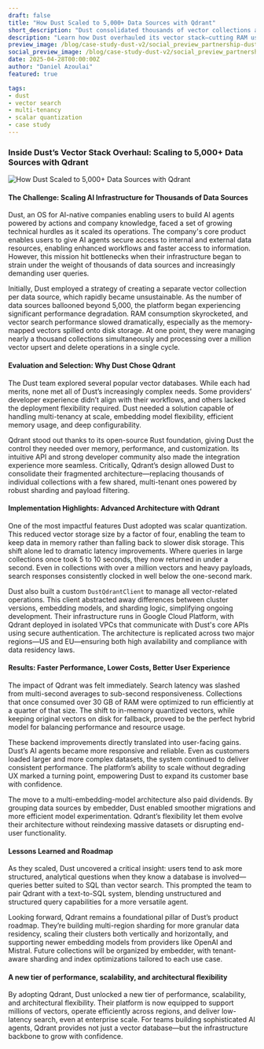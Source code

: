 ```yaml
---
draft: false
title: "How Dust Scaled to 5,000+ Data Sources with Qdrant"
short_description: "Dust consolidated thousands of vector collections and slashed search latency to sub-second with Qdrant."
description: "Learn how Dust overhauled its vector stack—cutting RAM usage by 4×, moving queries from 5–10 s to <1 s, and enabling true multi-tenant scale—by migrating to Qdrant."
preview_image: /blog/case-study-dust-v2/social_preview_partnership-dust-v2.jpg
social_preview_image: /blog/case-study-dust-v2/social_preview_partnership-dust-v2.jpg
date: 2025-04-28T00:00:00Z
author: "Daniel Azoulai"
featured: true

tags:
- dust
- vector search
- multi-tenancy
- scalar quantization
- case study
---
```


### Inside Dust’s Vector Stack Overhaul: Scaling to 5,000+ Data Sources with Qdrant

![How Dust Scaled to 5,000+ Data Sources with Qdrant](/blog/case-study-dust-v2/case-study-dust-summary-dark.jpg)

#### The Challenge: Scaling AI Infrastructure for Thousands of Data Sources

Dust, an OS for AI-native companies enabling users to build AI agents powered by actions and company knowledge, faced a set of growing technical hurdles as it scaled its operations. The company's core product enables users to give AI agents secure access to internal and external data resources, enabling enhanced workflows and faster access to information. However, this mission hit bottlenecks when their infrastructure began to strain under the weight of thousands of data sources and increasingly demanding user queries.

Initially, Dust employed a strategy of creating a separate vector collection per data source, which rapidly became unsustainable. As the number of data sources ballooned beyond 5,000, the platform began experiencing significant performance degradation. RAM consumption skyrocketed, and vector search performance slowed dramatically, especially as the memory-mapped vectors spilled onto disk storage. At one point, they were managing nearly a thousand collections simultaneously and processing over a million vector upsert and delete operations in a single cycle.

#### Evaluation and Selection: Why Dust Chose Qdrant

The Dust team explored several popular vector databases. While each had merits, none met all of Dust’s increasingly complex needs. Some providers’ developer experience didn’t align with their workflows, and others lacked the deployment flexibility required. Dust needed a solution capable of handling multi-tenancy at scale, embedding model flexibility, efficient memory usage, and deep configurability.

Qdrant stood out thanks to its open-source Rust foundation, giving Dust the control they needed over memory, performance, and customization. Its intuitive API and strong developer community also made the integration experience more seamless. Critically, Qdrant’s design allowed Dust to consolidate their fragmented architecture—replacing thousands of individual collections with a few shared, multi-tenant ones powered by robust sharding and payload filtering.

#### Implementation Highlights: Advanced Architecture with Qdrant

One of the most impactful features Dust adopted was scalar quantization. This reduced vector storage size by a factor of four, enabling the team to keep data in memory rather than falling back to slower disk storage. This shift alone led to dramatic latency improvements. Where queries in large collections once took 5 to 10 seconds, they now returned in under a second. Even in collections with over a million vectors and heavy payloads, search responses consistently clocked in well below the one-second mark.

Dust also built a custom `DustQdrantClient` to manage all vector-related operations. This client abstracted away differences between cluster versions, embedding models, and sharding logic, simplifying ongoing development. Their infrastructure runs in Google Cloud Platform, with Qdrant deployed in isolated VPCs that communicate with Dust's core APIs using secure authentication. The architecture is replicated across two major regions—US and EU—ensuring both high availability and compliance with data residency laws.

#### Results: Faster Performance, Lower Costs, Better User Experience

The impact of Qdrant was felt immediately. Search latency was slashed from multi-second averages to sub-second responsiveness. Collections that once consumed over 30 GB of RAM were optimized to run efficiently at a quarter of that size. The shift to in-memory quantized vectors, while keeping original vectors on disk for fallback, proved to be the perfect hybrid model for balancing performance and resource usage.

These backend improvements directly translated into user-facing gains. Dust’s AI agents became more responsive and reliable. Even as customers loaded larger and more complex datasets, the system continued to deliver consistent performance. The platform’s ability to scale without degrading UX marked a turning point, empowering Dust to expand its customer base with confidence.

The move to a multi-embedding-model architecture also paid dividends. By grouping data sources by embedder, Dust enabled smoother migrations and more efficient model experimentation. Qdrant’s flexibility let them evolve their architecture without reindexing massive datasets or disrupting end-user functionality.

#### Lessons Learned and Roadmap

As they scaled, Dust uncovered a critical insight: users tend to ask more structured, analytical questions when they know a database is involved—queries better suited to SQL than vector search. This prompted the team to pair Qdrant with a text-to-SQL system, blending unstructured and structured query capabilities for a more versatile agent.

Looking forward, Qdrant remains a foundational pillar of Dust’s product roadmap. They’re building multi-region sharding for more granular data residency, scaling their clusters both vertically and horizontally, and supporting newer embedding models from providers like OpenAI and Mistral. Future collections will be organized by embedder, with tenant-aware sharding and index optimizations tailored to each use case.

#### A new tier of performance, scalability, and architectural flexibility

By adopting Qdrant, Dust unlocked a new tier of performance, scalability, and architectural flexibility. Their platform is now equipped to support millions of vectors, operate efficiently across regions, and deliver low-latency search, even at enterprise scale. For teams building sophisticated AI agents, Qdrant provides not just a vector database—but the infrastructure backbone to grow with confidence.